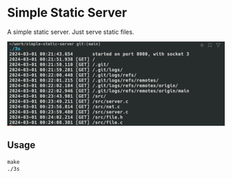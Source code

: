 # Simple Static Server

A simple static server. Just serve static files.

![starting](screenshots/log.jpg)

## Usage

```shell
make
./3s
```
